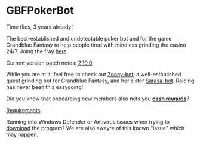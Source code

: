 # GBFPokerBot

Time flies, 3 years already!

The  best-established and undetectable poker bot and for the game Grandblue Fantasy to help people tired with mindless grinding the casino 24/7.
Joing the fray [here](https://gbtools.azurewebsites.net/PokerBot/en/Home).

Current version patch notes: [2.10.0](https://gbtools.azurewebsites.net/PokerBot/en/Home/PatchNotes#2-10-0)

While you are at it, feel free to check out [Zooey-bot](https://github.com/Masuzu/ZooeyBot), a well-established quest grinding bot for Grandblue Fantasy, and her sister [Sarasa-bot](https://github.com/Masuzu/SarasaBot). Raiding has never been this easygoing!

Did you know that onboarding new members also nets you **[cash rewards](https://gbtools.azurewebsites.net/en/Home/AffiliateProgram)**?

[Requirements](https://gbtools.azurewebsites.net/PokerBot/en/Home/Requirements)

Running into Windows Defender or Antivirus issues when trying to [download](https://github.com/Masuzu/GBFPokerBot/releases) the program? We are also awayre of this known "issue" which may happen.
